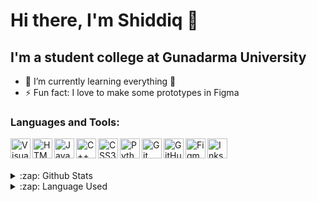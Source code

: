 # Hi there, I'm Shiddiq 👋

## I'm a student college at Gunadarma University

- 🌱 I’m currently learning everything 🤣
- ⚡ Fun fact: I love to make some prototypes in Figma

### Languages and Tools:

<img align="left" alt="Visual Studio Code" width="32px" src="https://simpleicons.org/icons/visualstudiocode.svg" />
<img align="left" alt="HTML5" width="32px" src="https://simpleicons.org/icons/html5.svg" hex="#E34F26" />
<img align="left" alt="Java" width="32px" src="https://simpleicons.org/icons/java.svg" />
<img align="left" alt="C++" width="32px" src="https://simpleicons.org/icons/cplusplus.svg" />
<img align="left" alt="CSS3" width="32px" src="https://simpleicons.org/icons/css3.svg" />
<img align="left" alt="Python" width="32px" src="https://simpleicons.org/icons/python.svg" />
<img align="left" alt="Git" width="32px" src="https://simpleicons.org/icons/git.svg" />
<img align="left" alt="GitHub" width="32px" src="https://simpleicons.org/icons/github.svg" />
<img align="left" alt="Figma" width="32px" src="https://simpleicons.org/icons/figma.svg" />
<img align="left" alt="Inkscape" width="32px" src="https://simpleicons.org/icons/inkscape.svg" />

<br />
<br />
<br />

<details>
  <summary>:zap: Github Stats</summary>
  <img align="center" alt="mas-diq's GitHub Stats" src="https://github-readme-stats.vercel.app/api?username=mas-diq&count_private=true&show_icons=true&theme=gotham" />
</details>

<details>
  <summary>:zap: Language Used</summary>
  <img align="center" alt="mas-diq's Language Used" src="https://github-readme-stats.vercel.app/api/top-langs/?username=mas-diq&theme=gotham&layout=compact&langs_count=10" />
</details>

<!--START_SECTION:waka-->
<!--END_SECTION:waka-->